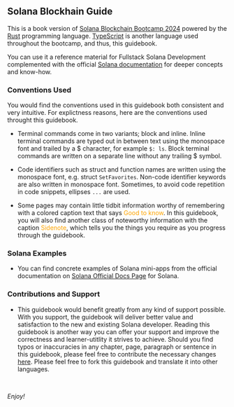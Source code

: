 <h2>Solana Blockhain Guide</h2>

This is a book version of [Solana Blockchain Bootcamp 2024](https://www.youtube.com/watch?v=amAq-WHAFs8) powered by the [Rust](https:///www.rust-lang.org/learn) programming language. [TypeScript](https://www.typescriptlang.org/docs/handbook/intro.html) is another language used throughout the bootcamp, and thus, this guidebook.

You can use it a reference material for Fullstack Solana Development complemented with the official [Solana documentation](https://solana.com/docs) for deeper concepts and know-how.

### Conventions Used

You would find the conventions used in this guidebook both consistent and very intuitive. For explictness reasons, here are the conventions used throught this guidebook.

- Terminal commands come in two variants; block and inline. Inline terminal commands are typed out in between text using the monospace font and trailed by a $ character, for example `$: ls`. Block terminal commands are written on a separate line without any trailing $ symbol.

- Code identifiers such as struct and function names are written using the monospace font, e.g. struct `SetFavorites`. Non-code identifier keywords are also written in monospace font. Sometimes, to avoid code repetition in code snippets, ellipses `...` are used.

- Some pages may contain little tidbit information worthy of remembering with a colored caption text that says <span style="color: orange;">Good to know</span>. In this guidebook, you will also find another class of noteworthy information with the caption <span style="color: orange;">Sidenote</span>, which tells you the things you require as you progress through the guidebook.

### Solana Examples

- You can find concrete examples of Solana mini-apps from the official documentation on [Solana Official Docs Page](https://solana.com/docs) for Solana.

### Contributions and Support

- This guidebook would benefit greatly from any kind of support possible. With you support, the guidebook will deliver better value and satisfaction to the new and existing Solana developer. Reading this guidebook is another way you can offer your support and improve the correctness and learner-utitlity it strives to achieve. Should you find typos or inaccuracies in any chapter, page, paragraph or sentence in this guidebook, please feel free to contribute the necessary changes [here](https://iodapson.github.io). Please feel free to fork this guidebook and translate it into other languages.

<br/>

_Enjoy!_
